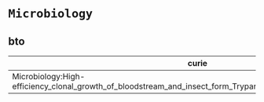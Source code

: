 # `Microbiology`

## bto

| curie                                                                                                          |   usages | nodes                                                                                                           |
|----------------------------------------------------------------------------------------------------------------|----------|-----------------------------------------------------------------------------------------------------------------|
| Microbiology:High-efficiency_clonal_growth_of_bloodstream_and_insect_form_Trypanosoma_brucei_on_agarose_plates |        1 | [http://purl.obolibrary.org/obo/BTO:0001122](https://bioregistry.io/http://purl.obolibrary.org/obo/BTO:0001122) |
